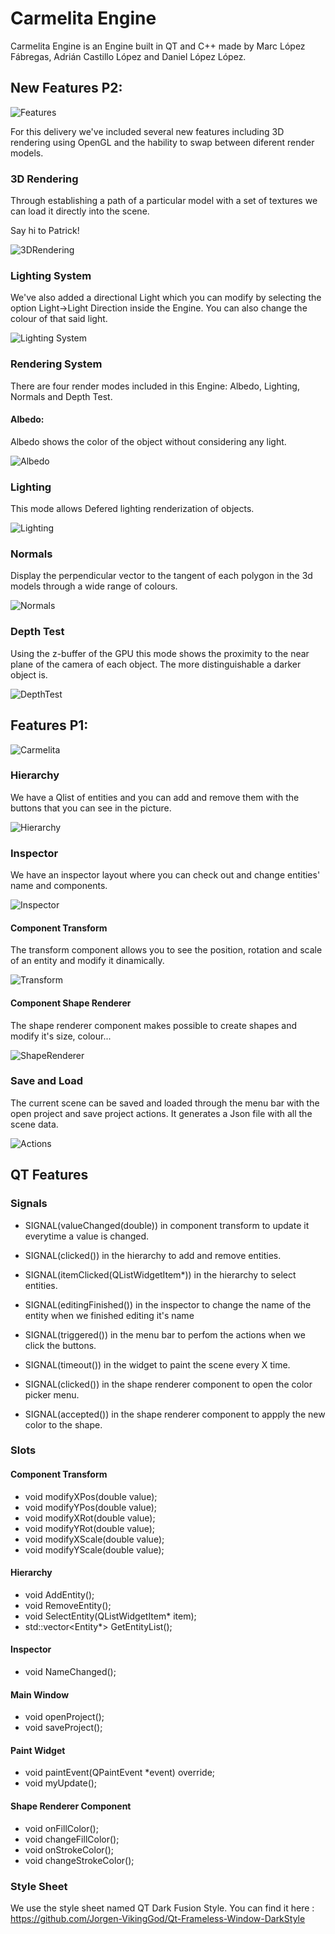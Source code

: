 # Carmelita Engine

Carmelita Engine is an Engine built in QT and C++ made by Marc López Fábregas, Adrián Castillo López and Daniel López López.

## New Features P2:
![Features](https://gyazo.com/19da2eddc8a2c3a24fd0b139b66a1ddd.PNG?raw=true)

For this delivery we've included several new features including 3D rendering using OpenGL and the hability to swap between diferent render models.

### 3D Rendering
Through establishing a path of a particular model with a set of textures we can load it directly into the scene.

Say hi to Patrick! 

![3DRendering](https://gyazo.com/44b73fd89a33dbdfef6c0b4ac7089834.PNG?raw=true)

### Lighting System
We've also added a directional Light which you can modify by selecting the option Light->Light Direction inside the Engine. You can also change the colour of that said light.

![Lighting System](https://gyazo.com/c23da3e4b44c3ec15e03479b53615d04.PNG?raw=true)

### Rendering System
There are four render modes included in this Engine: Albedo, Lighting, Normals and Depth Test.

#### Albedo:
Albedo shows the color of the object without considering any light.

![Albedo](https://gyazo.com/0c4b2646d01c740c7b3d895e41f3e323.PNG?raw=true)

### Lighting
This mode allows Defered lighting renderization of objects.

![Lighting](https://gyazo.com/d96e4eef829262e2a1ca98a014882818.PNG?raw=true)

### Normals
Display the perpendicular vector to the tangent of each polygon in the 3d models through a wide range of colours.

![Normals](https://gyazo.com/9b354f3b034b0d9a9af191374561c7f8.PNG?raw=true)

### Depth Test
Using the z-buffer of the GPU this mode shows the proximity to the near plane of the camera of each object. 
The more distinguishable a darker object is.

![DepthTest](https://gyazo.com/c3b9f8825eed1c026397f9888165883c.PNG?raw=true)

## Features P1:
![Carmelita](https://github.com/MarcLF/CuteTProject1/blob/master/DocumentationImages/CARMELITA.PNG?raw=true)

### Hierarchy
We have a Qlist of entities and you can add and remove them with the buttons that you can see in the picture.

![Hierarchy](https://github.com/MarcLF/CuteTProject1/blob/master/DocumentationImages/Hierarchy.PNG?raw=true)

### Inspector

We have an inspector layout where you can check out and change entities' name and components.

![Inspector](https://github.com/MarcLF/CuteTProject1/blob/master/DocumentationImages/Inspecto.PNG?raw=true)

#### Component Transform

The transform component allows you to see the position, rotation and scale of an entity and modify it dinamically.

![Transform](https://github.com/MarcLF/CuteTProject1/blob/master/DocumentationImages/Trans.PNG?raw=true)

#### Component Shape Renderer

The shape renderer component makes possible to create shapes and modify it's size, colour...

![ShapeRenderer](https://github.com/MarcLF/CuteTProject1/blob/master/DocumentationImages/SHRENDER.PNG?raw=true)

### Save and Load

The current scene can be saved and loaded through the menu bar with the open project and save project actions. It generates a Json file with all the scene data.

![Actions](https://github.com/MarcLF/CuteTProject1/blob/master/DocumentationImages/saveload.png?raw=true)
  
## QT Features

### Signals
   
- SIGNAL(valueChanged(double)) in component transform to update it everytime a value is changed.

- SIGNAL(clicked()) in the hierarchy to add and remove entities.

- SIGNAL(itemClicked(QListWidgetItem*)) in the hierarchy to select entities.

- SIGNAL(editingFinished()) in the inspector to change the name of the entity when we finished editing it's name

- SIGNAL(triggered()) in the menu bar to perfom the actions when we click the buttons.

- SIGNAL(timeout()) in the widget to paint the scene every X time.

- SIGNAL(clicked()) in the shape renderer component to open the color picker menu.

- SIGNAL(accepted()) in the shape renderer component to appply the new color to the shape.

### Slots

#### Component Transform
- void modifyXPos(double value);
- void modifyYPos(double value);
- void modifyXRot(double value);
- void modifyYRot(double value);
- void modifyXScale(double value);
- void modifyYScale(double value);

#### Hierarchy
- void AddEntity();
- void RemoveEntity();
- void SelectEntity(QListWidgetItem* item);
- std::vector<Entity*> GetEntityList();

#### Inspector
- void NameChanged();

#### Main Window
- void openProject();
- void saveProject();

#### Paint Widget
- void paintEvent(QPaintEvent *event) override;
- void myUpdate();

#### Shape Renderer Component
- void onFillColor();
- void changeFillColor();
- void onStrokeColor();
- void changeStrokeColor();

### Style Sheet

We use the style sheet named QT Dark Fusion Style.
You can find it here : https://github.com/Jorgen-VikingGod/Qt-Frameless-Window-DarkStyle

